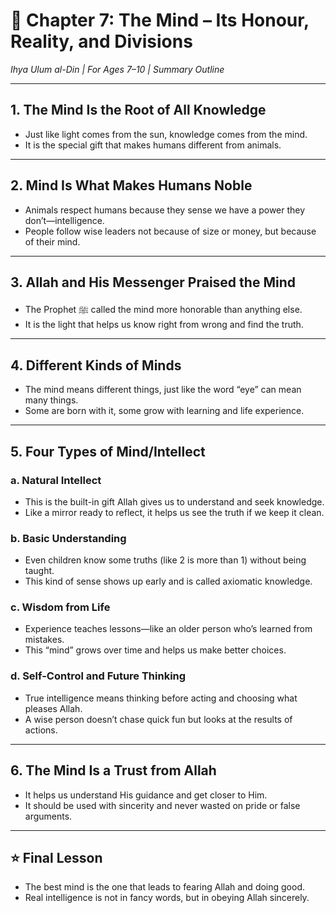 # 📘 Chapter 7: The Mind – Its Honour, Reality, and Divisions  
*Ihya Ulum al-Din | For Ages 7–10 | Summary Outline*

---

## 1. **The Mind Is the Root of All Knowledge**
- Just like light comes from the sun, knowledge comes from the mind.
- It is the special gift that makes humans different from animals.

---

## 2. **Mind Is What Makes Humans Noble**
- Animals respect humans because they sense we have a power they don’t—intelligence.
- People follow wise leaders not because of size or money, but because of their mind.

---

## 3. **Allah and His Messenger Praised the Mind**
- The Prophet ﷺ called the mind more honorable than anything else.
- It is the light that helps us know right from wrong and find the truth.

---

## 4. **Different Kinds of Minds**
- The mind means different things, just like the word “eye” can mean many things.
- Some are born with it, some grow with learning and life experience.

---

## 5. **Four Types of Mind/Intellect**

### a. **Natural Intellect**
- This is the built-in gift Allah gives us to understand and seek knowledge.
- Like a mirror ready to reflect, it helps us see the truth if we keep it clean.

### b. **Basic Understanding**
- Even children know some truths (like 2 is more than 1) without being taught.
- This kind of sense shows up early and is called axiomatic knowledge.

### c. **Wisdom from Life**
- Experience teaches lessons—like an older person who’s learned from mistakes.
- This “mind” grows over time and helps us make better choices.

### d. **Self-Control and Future Thinking**
- True intelligence means thinking before acting and choosing what pleases Allah.
- A wise person doesn’t chase quick fun but looks at the results of actions.

---

## 6. **The Mind Is a Trust from Allah**
- It helps us understand His guidance and get closer to Him.
- It should be used with sincerity and never wasted on pride or false arguments.

---

## ⭐ Final Lesson
- The best mind is the one that leads to fearing Allah and doing good.
- Real intelligence is not in fancy words, but in obeying Allah sincerely.

